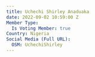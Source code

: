 ```yaml
---
title: Uchechi Shirley Anaduaka
date: 2022-09-02 10:59:00 Z
Member Type:
  Is Voting Member: true
Country: Nigeria
Social Media (Full URL):
  OSM: UchechiShirley
---
```


